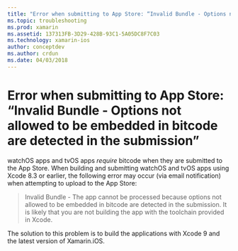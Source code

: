 ```yaml
---
title: "Error when submitting to App Store: “Invalid Bundle - Options not allowed to be embedded in bitcode are detected in the submission”"
ms.topic: troubleshooting
ms.prod: xamarin
ms.assetid: 137313FB-3D29-428B-93C1-5A05DC8F7C03
ms.technology: xamarin-ios
author: conceptdev
ms.author: crdun
ms.date: 04/03/2018
---
```


# Error when submitting to App Store: “Invalid Bundle - Options not allowed to be embedded in bitcode are detected in the submission”

watchOS apps and tvOS apps _require_ bitcode when they are submitted
to the App Store. When building and submitting watchOS and tvOS apps using
Xcode 8.3 or earlier, the following error may occur (via email notification)
when attempting to upload to the App Store:

>Invalid Bundle - The app cannot be processed because options not allowed to be embedded in bitcode are detected in the submission. It is likely that you are not building the app with the toolchain provided in Xcode.

The solution to this problem is to build the applications with Xcode 9 and the
latest version of Xamarin.iOS.

